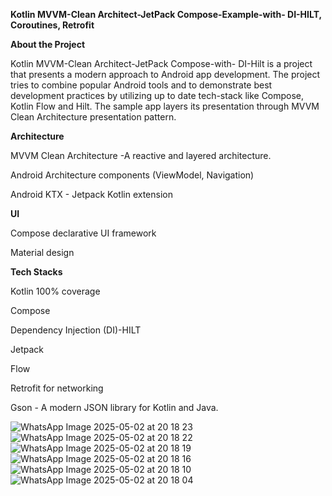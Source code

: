 **Kotlin MVVM-Clean Architect-JetPack Compose-Example-with- DI-HILT, Coroutines, Retrofit** 

**About the Project**

Kotlin MVVM-Clean Architect-JetPack Compose-with- DI-Hilt is a project that presents a modern approach to Android app development. 
The project tries to combine popular Android tools and to demonstrate best development practices by utilizing up to date tech-stack like Compose, Kotlin Flow and Hilt.
The sample app layers its presentation through MVVM Clean Architecture presentation pattern.

**Architecture**

MVVM Clean Architecture -A reactive and layered architecture.

Android Architecture components (ViewModel, Navigation)

Android KTX - Jetpack Kotlin extension

**UI**

Compose declarative UI framework

Material design

**Tech Stacks**

Kotlin 100% coverage

Compose

Dependency Injection (DI)-HILT

Jetpack

Flow

Retrofit for networking

Gson - A modern JSON library for Kotlin and Java.


![WhatsApp Image 2025-05-02 at 20 18 23](https://github.com/user-attachments/assets/0104f947-db57-41a4-9bbb-beea05e7ab0c)
![WhatsApp Image 2025-05-02 at 20 18 22](https://github.com/user-attachments/assets/afa329da-2971-4b47-877b-f8073c169512)
![WhatsApp Image 2025-05-02 at 20 18 19](https://github.com/user-attachments/assets/ff3bf465-2b95-46a7-a47d-53ca68705516)
![WhatsApp Image 2025-05-02 at 20 18 16](https://github.com/user-attachments/assets/9d559db3-245c-4cd5-a62a-0f0e5168e66f)
![WhatsApp Image 2025-05-02 at 20 18 10](https://github.com/user-attachments/assets/0dc63758-a4c2-4824-abfa-d87b80ed12d0)
![WhatsApp Image 2025-05-02 at 20 18 04](https://github.com/user-attachments/assets/cc5537f2-41fb-4290-94d2-f37ee988ad04)
